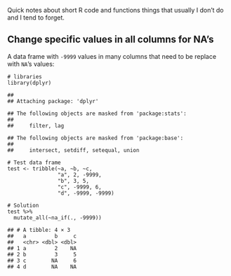 Quick notes about short R code and functions things that usually I don’t
do and I tend to forget.

## Change specific values in all columns for NA’s

A data frame with `-9999` values in many columns that need to be replace
with `NA`’s values:

    # libraries
    library(dplyr)

    ## 
    ## Attaching package: 'dplyr'

    ## The following objects are masked from 'package:stats':
    ## 
    ##     filter, lag

    ## The following objects are masked from 'package:base':
    ## 
    ##     intersect, setdiff, setequal, union

    # Test data frame
    test <- tribble(~a, ~b, ~c,
                    "a", 2, -9999,
                    "b", 3, 5,
                    "c", -9999, 6,
                    "d", -9999, -9999)

    # Solution
    test %>% 
      mutate_all(~na_if(., -9999))

    ## # A tibble: 4 × 3
    ##   a         b     c
    ##   <chr> <dbl> <dbl>
    ## 1 a         2    NA
    ## 2 b         3     5
    ## 3 c        NA     6
    ## 4 d        NA    NA
